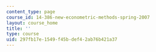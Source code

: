```yaml
---
content_type: page
course_id: 14-386-new-econometric-methods-spring-2007
layout: course_home
title: ''
type: course
uid: 297fb17e-1549-f45b-def4-2ab76b421a37
---
```


